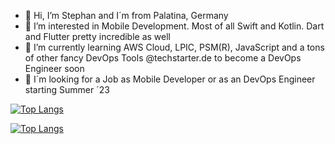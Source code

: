 * 👋 Hi, I’m Stephan and I´m from Palatina, Germany 
* 🫶 I’m interested in Mobile Development. Most of all Swift and Kotlin. Dart and Flutter pretty incredible as well
* 🚀 I’m currently learning AWS Cloud, LPIC, PSM(R), JavaScript and a tons of other fancy DevOps Tools @techstarter.de to become a DevOps Engineer soon
* 👀 I´m looking for a Job as Mobile Developer or as an DevOps Engineer starting Summer ´23 

<!---
brewdiHQ/brewdiHQ is a ✨ special ✨ repository because its `README.md` (this file) appears on your GitHub profile.
You can click the Preview link to take a look at your changes.
--->


[![Top Langs](https://github-readme-stats.vercel.app/api/top-langs/?username=brewdiHQ&layout=compact&theme=codeSTACKr&count_private=true&hide_border=true&bg_color=0C1117&card_width=300&langs_count=6)](https://github.com/brewdiHQ/github-readme-stats)

[![Top Langs](https://github-readme-stats.vercel.app/api/top-langs/?username=brewdiHQ&layout=compact&count_private=true&langs_count=6)](https://github.com/anuraghazra/github-readme-stats)

